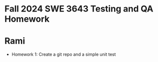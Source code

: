 # Fall 2024 SWE 3643 Testing and QA Homework
# Rami

- Homework 1: Create a git repo and a simple unit test